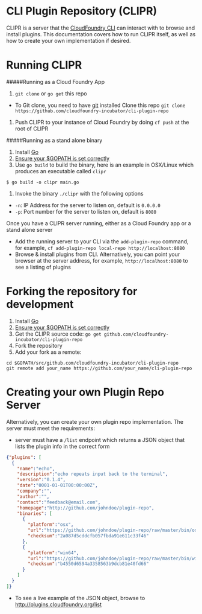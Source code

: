 CLI Plugin Repository (CLIPR)
=============

CLIPR is a server that the [CloudFoundry CLI](https://github.com/cloudfoundry/cli) 
can interact with to browse and install plugins. This documentation covers how to run CLIPR itself,
as well as how to create your own implementation if desired.

Running CLIPR
=============

#####Running as a Cloud Foundry App

1. `git clone` or `go get` this repo
  - To Git clone, you need to have [git](http://git-scm.com/downloads) installed
    Clone this repo `git clone https://github.com/cloudfoundry-incubator/cli-plugin-repo`
  
1. Push CLIPR to your instance of Cloud Foundry by doing `cf push` at the root of CLIPR

#####Running as a stand alone binary

1. Install [Go](https://golang.org)
1. [Ensure your $GOPATH is set correctly](http://golang.org/cmd/go/#hdr-GOPATH_environment_variable)
1. Use `go build` to build the binary, here is an example in OSX/Linux which produces an executable called `clipr`
```shell
$ go build -o clipr main.go
```
1. Invoke the binary `./clipr` with the following options
  - `-n`: IP Address for the server to listen on, default is `0.0.0.0`
  - `-p`: Port number for the server to listen on, default is `8080`


Once you have a CLIPR server running, either as a Cloud Foundry app or a stand alone server
- Add the running server to your CLI via the `add-plugin-repo` command, for example, `cf add-plugin-repo local-repo http://localhost:8080`
- Browse & install plugins from CLI. Alternatively, you can point your browser at the server address, for example, `http://localhost:8080` to see a listing of plugins

Forking the repository for development
======================================

1. Install [Go](https://golang.org)
1. [Ensure your $GOPATH is set correctly](http://golang.org/cmd/go/#hdr-GOPATH_environment_variable)
1. Get the CLIPR source code: `go get github.com/cloudfoundry-incubator/cli-plugin-repo`
1. Fork the repository
1. Add your fork as a remote: 
```shell
cd $GOPATH/src/github.com/cloudfoundry-incubator/cli-plugin-repo
git remote add your_name https://github.com/your_name/cli-plugin-repo
```
  
Creating your own Plugin Repo Server
=============
Alternatively, you can create your own plugin repo implementation. The server must meet the requirements:
- server must have a `/list` endpoint which returns a JSON object that lists the plugin info in the correct form
```json
{"plugins": [
  {
    "name":"echo",
    "description":"echo repeats input back to the terminal",
    "version":"0.1.4",
    "date":"0001-01-01T00:00:00Z",
    "company":"",
    "author":"",
    "contact":"feedback@email.com",
    "homepage":"http://github.com/johndoe/plugin-repo",
    "binaries": [
      {
        "platform":"osx",
        "url":"https://github.com/johndoe/plugin-repo/raw/master/bin/osx/echo",
        "checksum":"2a087d5cddcfb057fbda91e611c33f46"
      },
      {
        "platform":"win64",
        "url":"https://github.com/johndoe/plugin-repo/raw/master/bin/windows64/echo.exe",
        "checksum":"b4550d6594a3358563b9dcb81e40fd66"
      }
    ]
  }
]}
```
* To see a live example of the JSON object, browse to http://plugins.cloudfoundry.org/list
